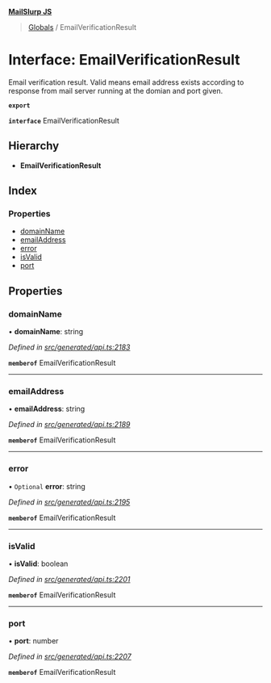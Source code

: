 **[MailSlurp JS](../README.md)**

> [Globals](../README.md) / EmailVerificationResult

# Interface: EmailVerificationResult

Email verification result. Valid means email address exists according to response from mail server running at the domian and port given.

**`export`** 

**`interface`** EmailVerificationResult

## Hierarchy

* **EmailVerificationResult**

## Index

### Properties

* [domainName](emailverificationresult.md#domainname)
* [emailAddress](emailverificationresult.md#emailaddress)
* [error](emailverificationresult.md#error)
* [isValid](emailverificationresult.md#isvalid)
* [port](emailverificationresult.md#port)

## Properties

### domainName

•  **domainName**: string

*Defined in [src/generated/api.ts:2183](https://github.com/mailslurp/mailslurp-client/blob/3871a9e/src/generated/api.ts#L2183)*

**`memberof`** EmailVerificationResult

___

### emailAddress

•  **emailAddress**: string

*Defined in [src/generated/api.ts:2189](https://github.com/mailslurp/mailslurp-client/blob/3871a9e/src/generated/api.ts#L2189)*

**`memberof`** EmailVerificationResult

___

### error

• `Optional` **error**: string

*Defined in [src/generated/api.ts:2195](https://github.com/mailslurp/mailslurp-client/blob/3871a9e/src/generated/api.ts#L2195)*

**`memberof`** EmailVerificationResult

___

### isValid

•  **isValid**: boolean

*Defined in [src/generated/api.ts:2201](https://github.com/mailslurp/mailslurp-client/blob/3871a9e/src/generated/api.ts#L2201)*

**`memberof`** EmailVerificationResult

___

### port

•  **port**: number

*Defined in [src/generated/api.ts:2207](https://github.com/mailslurp/mailslurp-client/blob/3871a9e/src/generated/api.ts#L2207)*

**`memberof`** EmailVerificationResult
